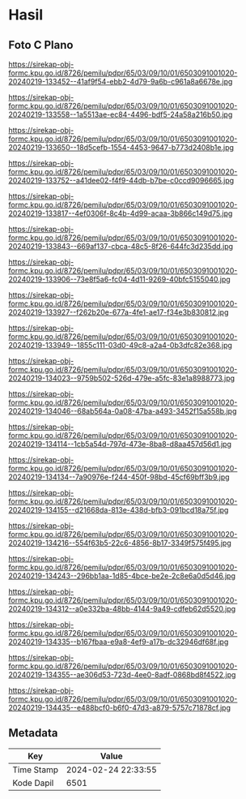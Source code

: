 # Hasil

## Foto C Plano

https://sirekap-obj-formc.kpu.go.id/8726/pemilu/pdpr/65/03/09/10/01/6503091001020-20240219-133452--41af9f54-ebb2-4d79-9a6b-c961a8a6678e.jpg

https://sirekap-obj-formc.kpu.go.id/8726/pemilu/pdpr/65/03/09/10/01/6503091001020-20240219-133558--1a5513ae-ec84-4496-bdf5-24a58a216b50.jpg

https://sirekap-obj-formc.kpu.go.id/8726/pemilu/pdpr/65/03/09/10/01/6503091001020-20240219-133650--18d5cefb-1554-4453-9647-b773d2408b1e.jpg

https://sirekap-obj-formc.kpu.go.id/8726/pemilu/pdpr/65/03/09/10/01/6503091001020-20240219-133752--a41dee02-f4f9-44db-b7be-c0ccd9096665.jpg

https://sirekap-obj-formc.kpu.go.id/8726/pemilu/pdpr/65/03/09/10/01/6503091001020-20240219-133817--4ef0306f-8c4b-4d99-acaa-3b866c149d75.jpg

https://sirekap-obj-formc.kpu.go.id/8726/pemilu/pdpr/65/03/09/10/01/6503091001020-20240219-133843--669af137-cbca-48c5-8f26-644fc3d235dd.jpg

https://sirekap-obj-formc.kpu.go.id/8726/pemilu/pdpr/65/03/09/10/01/6503091001020-20240219-133906--73e8f5a6-fc04-4d11-9269-40bfc5155040.jpg

https://sirekap-obj-formc.kpu.go.id/8726/pemilu/pdpr/65/03/09/10/01/6503091001020-20240219-133927--f262b20e-677a-4fe1-ae17-f34e3b830812.jpg

https://sirekap-obj-formc.kpu.go.id/8726/pemilu/pdpr/65/03/09/10/01/6503091001020-20240219-133949--1855c111-03d0-49c8-a2a4-0b3dfc82e368.jpg

https://sirekap-obj-formc.kpu.go.id/8726/pemilu/pdpr/65/03/09/10/01/6503091001020-20240219-134023--9759b502-526d-479e-a5fc-83e1a8988773.jpg

https://sirekap-obj-formc.kpu.go.id/8726/pemilu/pdpr/65/03/09/10/01/6503091001020-20240219-134046--68ab564a-0a08-47ba-a493-3452f15a558b.jpg

https://sirekap-obj-formc.kpu.go.id/8726/pemilu/pdpr/65/03/09/10/01/6503091001020-20240219-134114--1cb5a54d-797d-473e-8ba8-d8aa457d56d1.jpg

https://sirekap-obj-formc.kpu.go.id/8726/pemilu/pdpr/65/03/09/10/01/6503091001020-20240219-134134--7a90976e-f244-450f-98bd-45cf69bff3b9.jpg

https://sirekap-obj-formc.kpu.go.id/8726/pemilu/pdpr/65/03/09/10/01/6503091001020-20240219-134155--d21668da-813e-438d-bfb3-091bcd18a75f.jpg

https://sirekap-obj-formc.kpu.go.id/8726/pemilu/pdpr/65/03/09/10/01/6503091001020-20240219-134216--554f63b5-22c6-4856-8b17-3349f575f495.jpg

https://sirekap-obj-formc.kpu.go.id/8726/pemilu/pdpr/65/03/09/10/01/6503091001020-20240219-134243--296bb1aa-1d85-4bce-be2e-2c8e6a0d5d46.jpg

https://sirekap-obj-formc.kpu.go.id/8726/pemilu/pdpr/65/03/09/10/01/6503091001020-20240219-134312--a0e332ba-48bb-4144-9a49-cdfeb62d5520.jpg

https://sirekap-obj-formc.kpu.go.id/8726/pemilu/pdpr/65/03/09/10/01/6503091001020-20240219-134335--b167fbaa-e9a8-4ef9-a17b-dc32946df68f.jpg

https://sirekap-obj-formc.kpu.go.id/8726/pemilu/pdpr/65/03/09/10/01/6503091001020-20240219-134355--ae306d53-723d-4ee0-8adf-0868bd8f4522.jpg

https://sirekap-obj-formc.kpu.go.id/8726/pemilu/pdpr/65/03/09/10/01/6503091001020-20240219-134435--e488bcf0-b6f0-47d3-a879-5757c71878cf.jpg


## Metadata

| Key        | Value               |
| ---------- | ------------------- |
| Time Stamp | 2024-02-24 22:33:55 |
| Kode Dapil | 6501                |



